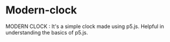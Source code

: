 # Modern-clock

MODERN CLOCK : 
It's a simple clock made using p5.js. Helpful in understanding the basics of p5.js.
